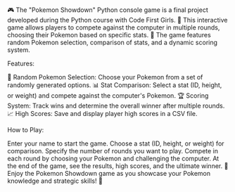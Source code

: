 🎮 The "Pokemon Showdown" Python console game is a final project developed during the Python course with Code First Girls. 🐍 This interactive game allows players to compete against the computer in multiple rounds, choosing their Pokemon based on specific stats. 🌟 The game features random Pokemon selection, comparison of stats, and a dynamic scoring system.

Features:

🔄 Random Pokemon Selection: Choose your Pokemon from a set of randomly generated options.
📊 Stat Comparison: Select a stat (ID, height, or weight) and compete against the computer's Pokemon.
🏆 Scoring System: Track wins and determine the overall winner after multiple rounds.
📈 High Scores: Save and display player high scores in a CSV file.

How to Play:

Enter your name to start the game.
Choose a stat (ID, height, or weight) for comparison.
Specify the number of rounds you want to play.
Compete in each round by choosing your Pokemon and challenging the computer.
At the end of the game, see the results, high scores, and the ultimate winner.
🚀 Enjoy the Pokemon Showdown game as you showcase your Pokemon knowledge and strategic skills! 🌟
